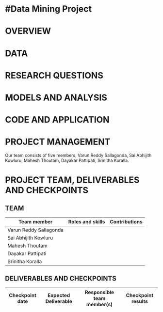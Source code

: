 #Data Mining Project
============================================================

# OVERVIEW

# DATA

# RESEARCH QUESTIONS

# MODELS AND ANALYSIS

# CODE AND APPLICATION

# PROJECT MANAGEMENT

Our team consists of five members, Varun Reddy Sallagonda, Sai Abhijith Kowluru, Mahesh Thoutam, Dayakar Pattipati, Srinitha Koralla.

# PROJECT TEAM, DELIVERABLES AND CHECKPOINTS

## TEAM

| Team member | Roles and skills | Contributions |
|-------------|-------------------------|---------------------------------------------|
| Varun Reddy Sallagonda | | |
| Sai Abhijith Kowluru  | | | 
| Mahesh Thoutam | | |
| Dayakar Pattipati|  | |
| Srinitha Koralla|  | |

## DELIVERABLES AND CHECKPOINTS


| Checkpoint date | Expected Deliverable                                                          | Responsible team member(s) | Checkpoint results                                                                                                                  |
|-----------------|-------------------------------------------------------------------------------|----------------------------|-------------------------------------------------------------------------------------------------------------------------------------|

